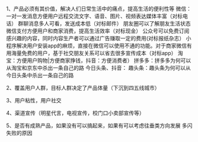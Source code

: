 1、产品必须有其价值，解决人们日常生活中的痛点，提高生活的便利性等
微信：
  一对一发消息方便用户远程交流文字、语音、图片、视频表达媒体丰富（对标电话）
  群聊消息多人可看，发送成本低（对标邮件）
  朋友圈可以了解朋友生活状态
  微信支付方便用户和商家消费，提高生活效率（对标现金）
  公众号可以免费订阅感兴趣的内容，同时内容生产者可以通过广告赚取一定的费用(对标报纸杂志）
  小程序解决用户安装app的麻烦，直接在微信可以使用不通的功能。对于商家微信有用海量免费的用户，基于社交朋友关系可以省去很多宣传成本（对标app）
淘宝：方便用户购物|方便商家挣钱，抖音：方便消费者）
拼多多：拼多多为何可以从淘宝和京东中杀出一条自己的路
今日头条、抖音：
趣头条：趣头条为何可以从今日头条中杀出一条自己的路

2、覆盖用户人群，目标人群决定了产品体量（下沉到四五线城市）

3、用户粘性，用户社交

4、渠道宣传（明星代言，电视宣传，校门口小卖部宣传等）

5、是否有成熟产品，如果没有可以搞起来，如果有可以考虑往垂类方向发展
  多闪失败的原因
